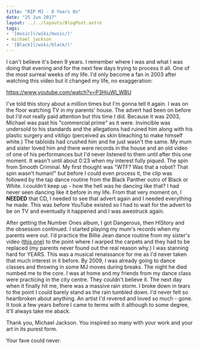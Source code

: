 ```yaml
---
title: "RIP MJ - 8 Years On"
date: "25 Jun 2017"
layout: ../../layouts/BlogPost.astro
tags:
- '[music](/wiki/music/)'
- michael jackson
- '[Black](/wiki/black/)'
---
```


<p>I can't believe it's been 9 years. I remember where I was and what I was doing that evening and for the next few days trying to process it all. One of the most surreal weeks of my life. I'd only become a fan in 2003 after watching this video but it changed my life, no exaggeration:</p>

https://www.youtube.com/watch?v=P3HiuWl_WBU

<p>I've told this story about a million times but I'm gonna tell it again. I was on the floor watching TV in my parents' house. The advert had been on before but I'd not really paid attention but this time I did. Because it was 2003, Michael was past his "commercial prime" as it were. Invincible was undersold to his standards and the allegations had ruined him along with his plastic surgery and vitiligo (perceived as skin bleaching to make himself white.) The tabloids had crushed him and he just wasn't the same. My mum and sister loved him and there were records in the house and an old video of one of his performances but I'd never listened to them until after this one moment. It wasn't until about 0:23 when my interest fully piqued. The spin from Smooth Criminal. My first thought was "WTF? Was that a robot? That spin wasn't human!" but before I could even process it, the clip was followed by the tap dance routine from the Black Panther outro of Black or White. I couldn't keep up - how the hell was he dancing like that? I had never seen dancing like it before in my life. From that very moment on, I <strong>NEEDED</strong> that CD, I needed to see that advert again and I needed everything he made. This was before YouTube existed so I had to wait for the advert to be on TV and eventually it happened and I was awestruck again.</p>           
<p>After getting the Number Ones album, I got Dangerous, then HIStory and the obsession continued. I started playing my mum's records when my parents were out. I'd practice the Billie Jean dance routine from my sister's video (<a href="https://www.youtube.com/watch?v=tdiP9kPEpZ4">this one</a>) to the point where I warped the carpets and they had to be replaced (my parents never found out the real reason why.) I was stanning hard for YEARS. This was a musical renaissance for me as I'd never taken that much interest in it before. By 2009, I was already going to dance classes and throwing in some MJ moves during breaks. The night he died numbed me to the core. I was at home and my friends from my dance class were practicing in the city centre. They couldn't believe it. The next day when it finally hit me, there was a massive rain storm. I broke down in tears to the point I could barely stand as the rain tumbled down. I'd never felt so heartbroken about anything. An artist I'd revered and loved so much - gone. It took a few years before I came to terms with it although to some degree, it'll always take me aback.</p>

<p>Thank you, Michael Jackson. You inspired so many with your work and your art in its purest form.</p>

Your fave could never.

